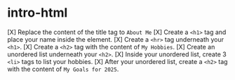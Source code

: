 # intro-html
[X] Replace the content of the title tag to `About Me`
[X] Create a `<h1>` tag and place your name inside the element.
[X] Create a `<hr>` tag underneath your `<h1>`.
[X] Create a `<h2>` tag with the content of `My Hobbies`.
[X] Create an unordered list underneath your `<h2>`.
[X] Inside your unordered list, create 3 `<li>` tags to list your hobbies.
[X] After your unordered list, create a `<h2>` tag with the content of `My Goals for 2025`.
